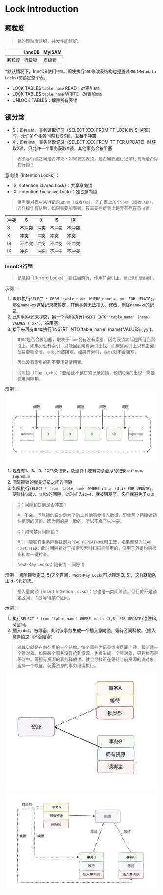 # Lock Introduction

## 颗粒度
> 锁的颗粒度越细，并发性能越好。

||InnoDB|MyISAM|
|-|-|-|
|颗粒度|行级锁|表级锁|

*默认情况下，InnoDB使用`行锁`。即使执行`DDL`修改表结构也是通过`MDL(Metadata Locks)`来锁定整个表。

- LOCK TABLES `table name` READ：对表加`S锁`
- LOCK TABLES `table name` WRITE：对表加`X锁`
- UNLOCK TABLES：解除所有表锁

## 锁分类

- S：即`共享锁`，事务读取记录（SELECT XXX FROM TT LOCK IN SHARE）时，允许多个事务同时获取S锁，互相不冲突
- X：即`排他锁`，事务修改记录（SELECT XXX FROM TT FOR UPDATE）时获取X锁，只允许一个事务获取X锁，其他事务会被阻塞

> 表锁与行锁之间是否冲突？如果要加表锁，是否需要遍历记录行判断是否存在行锁？

意向锁（Intention Locks）：
- IS（Intention Shared Lock）：共享意向锁
- IX（Intention Exclusive Lock）：独占意向锁

> 但需要对表中某行记录加`S锁`（或者`X锁`），先在表上加个`IS锁`（或者`IX锁`）。这样操作有以后，如果需要加表锁，只需要判断表上是否有存在意向锁。

|冲突|S|X|IS|IX|
|-|-|-|-|-|
|S|不冲突|冲突|不冲突|不冲突|
|X|冲突|冲突|冲突|冲突|
|IS|不冲突|冲突|不冲突|不冲突|
|IX|冲突|冲突|不冲突|不冲突|

### InnoDB行锁

> 记录锁（Record Locks）：锁住当前行，作用在索引上，`锁记录即是锁索引`。 

示例：
1. `事务A`执行`SELECT * FROM 'table_name' WHERE name = 'xx' FOR UPDATE;`，那么`name=xx`这条记录被锁定，其他事务无法插入、修改、删除`name=xx`的记录。
2. 此时`事务A`还未提交，另一个`事务B`执行`INSERT INTO 'table_name' (name) VALUES ('xx')`，被阻塞。
3. 接下来再有`事务C`执行`INSERT INTO 'table_name' (name) VALUES ('yy')。

> `事务C`是否会被阻塞，取决于`name`列有没有索引。因为表锁实际是所用到索引上，如果列没有索引，只能回到聚簇索引上找，而聚簇索引上只有主键，故只能锁全表，`事务C`也被阻塞。如果有索引，`事务C`就不会阻塞。
>
> 因此没有索引的列不要轻易使用锁。 

> 间隙锁（Gap Locks）：要给还不存在的记录加锁，预防`幻读`的出现，需要使用间隙锁。

示例：
![lock_1](https://github.com/jiaojiaodamowang/sutra-repository/blob/main/database/mysql/resource/lock_intro_1.jpg)

1. 现在有1、3、5、10四条记录，数据页中还有两条虚拟的记录`Infimum`、`Supremum`
2. 间隙锁锁的就是记录之间的间隙
3. 如果执行`SELECT * from 'table_name' WHERE id in (3,5) FOR UPDATE;`，便锁住`记录3`、`记录5`的间隙，此时插入`id=4`，就被阻塞了。这样就避免了`幻读`

> Q：间隙锁之前是否冲突？
> 
> A：不会。间隙锁的目的是为了防止其他事物插入数据，即使两个间隙锁锁住相同的区间，因为目的是一致的，所以不会产生冲突。
> 
> 
> Q：如何禁用间隙锁？
> 
> A：间隙锁在事务隔离级别为`READ REPEATABLE`时生效，如果调整为`READ COMMITTED`。此时间隙锁对于搜索和索引扫描是禁用的，仅用于外键约束检查和唯一键检查。

> Next-Key Locks：记录锁 + 间隙锁

示例：
间隙锁锁定(3, 5)这个区间，`Next-Key Locks`可以锁定(3, 5]，这样就能防止id=5的幻读。

> 插入意向锁（Insert Intention Locks）：它也是一类间隙锁，但目的不是锁定区间，而是等待某个区间。

示例：
1. 执行`SELECT * from 'table_name' WHERE id in (3,5) FOR UPDATE;`锁住(3, 5)区间。
2. 插入`id=4`，被阻塞。此时该事务生成一个插入意向锁，等待区间释放。（插入意向锁之间不会阻塞）

> 锁其实就是在内存里的一个结构。每个事务为记录或者区间上锁，即创建一个锁对象。如果某个事务没有抢到资源，也会生成一个锁对象，只是状态是等待中。等拥有资源的事务释放锁，就会寻找正在等待当前资源的锁对象，选择一个唤醒，获得资源的事务继续执行。

![lock_2](https://github.com/jiaojiaodamowang/sutra-repository/blob/main/database/mysql/resource/lock_intro_2.jpg)

![lock_3](https://github.com/jiaojiaodamowang/sutra-repository/blob/main/database/mysql/resource/lock_intro_3.jpg)
